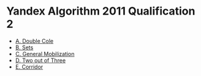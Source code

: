 # Yandex Algorithm 2011 Qualification 2

* [A. Double Cole][]
* [B. Sets][]
* [C. General Mobilization][]
* [D. Two out of Three][]
* [E. Corridor][]

[A. Double Cole]:          http://codeforces.com/contest/82/problem/A
[B. Sets]:                 http://codeforces.com/contest/82/problem/B
[C. General Mobilization]: http://codeforces.com/contest/82/problem/C
[D. Two out of Three]:     http://codeforces.com/contest/82/problem/D
[E. Corridor]:             http://codeforces.com/contest/82/problem/E
